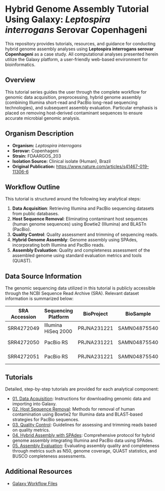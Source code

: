 # Hybrid Genome Assembly Tutorial Using Galaxy: *Leptospira interrogans* Serovar Copenhageni

This repository provides tutorials, resources, and guidance for conducting hybrid genome assembly analyses using **Leptospira interrogans serovar Copenhageni** as a case study. All computational analyses presented herein utilize the Galaxy platform, a user-friendly web-based environment for bioinformatics.

## Overview

This tutorial series guides the user through the complete workflow for genomic data acquisition, preprocessing, hybrid genome assembly (combining Illumina short-read and PacBio long-read sequencing technologies), and subsequent assembly evaluation. Particular emphasis is placed on removing host-derived contaminant sequences to ensure accurate microbial genomic analysis.

## Organism Description

- **Organism:** *Leptospira interrogans*  
- **Serovar:** Copenhageni  
- **Strain:** FDAARGOS_203  
- **Isolation Source:** Clinical isolate (Human), Brazil  
- **Original Publication:** https://www.nature.com/articles/s41467-019-11306-6 
## Workflow Outline

This tutorial is structured around the following key analytical steps:

1. **Data Acquisition**: Retrieving Illumina and PacBio sequencing datasets from public databases.
2. **Host Sequence Removal**: Eliminating contaminant host sequences (human genome sequences) using Bowtie2 (Illumina) and BLASTn (PacBio).
3. **Quality Control**: Quality assessment and trimming of sequencing reads.
4. **Hybrid Genome Assembly**: Genome assembly using SPAdes, incorporating both Illumina and PacBio reads.
5. **Assembly Evaluation**: Quality and completeness assessment of the assembled genome using standard evaluation metrics and tools (QUAST).

## Data Source Information

The genomic sequencing data utilized in this tutorial is publicly accessible through the NCBI Sequence Read Archive (SRA). Relevant dataset information is summarized below:

| SRA Accession | Sequencing Platform | BioProject | BioSample     | Instrument          | Library Layout | Collection Site |
|---------------|---------------------|------------|---------------|---------------------|----------------|-----------------|
| SRR4272049    | Illumina HiSeq 2000 | PRJNA231221 | SAMN04875540 | FDAARGOS_203        | Paired-end     | Brazil          |
| SRR4272050    | PacBio RS           | PRJNA231221 | SAMN04875540 | FDAARGOS_203        | Single-end     | Brazil          |
| SRR4272051    | PacBio RS           | PRJNA231221 | SAMN04875540 | FDAARGOS_203        | Single-end     | Brazil          |

## Tutorials

Detailed, step-by-step tutorials are provided for each analytical component:

- [01. Data Acquisition](Tutorials/01_Data_Acquisition.md): Instructions for downloading genomic data and importing into Galaxy.
- [02. Host Sequence Removal](Tutorials/02_Host_Sequence_Removal.md): Methods for removal of human contamination using Bowtie2 for Illumina data and BLAST-based strategies for PacBio sequences.
- [03. Quality Control](Tutorials/03_Quality_Control.md): Guidelines for assessing and trimming reads based on quality metrics.
- [04. Hybrid Assembly with SPAdes](Tutorials/04_Hybrid_Assembly.md): Comprehensive protocol for hybrid genome assembly integrating Illumina and PacBio data using SPAdes.
- [05. Assembly Evaluation](Tutorials/05_Assembly_Evaluation.md): Evaluating assembly quality and completeness through metrics such as N50, genome coverage, QUAST statistics, and BUSCO completeness assessments.

## Additional Resources

- [Galaxy Workflow Files](https://usegalaxy.org/u/asgiraldoc/w/hybrid-genome-assembly-tutorial-using-galaxy)
